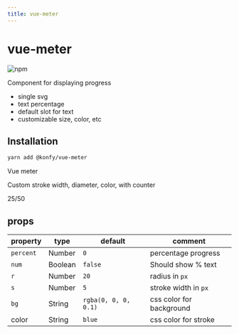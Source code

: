 ```yaml
---
title: vue-meter
---
```

<style scoped lang='stylus'>
    svg.vue-meter.red
        filter drop-shadow(0 0 3px rgba(#FE3824, .6))
        fill #FE3824
</style>

# vue-meter 

![npm](https://img.shields.io/npm/v/@konfy/vue-meter.svg)

Component for displaying progress

- single svg
- text percentage
- default slot for text
- customizable size, color, etc

## Installation

```bash
yarn add @konfy/vue-meter
```

<vp-holder>

Vue meter

<vue-meter :percent="70"/>

Custom stroke width, diameter, color, with counter

<vue-meter class="red" :percent="50" :r="30" :s="2" color="#FE3824">25/50</vue-meter>
</vp-holder>

## props

| property  | type    | default              | comment                  |
| --------- | ------- | -------------------- | ------------------------ |
| `percent` | Number  | `0`                  | percentage progress      |
| `num`     | Boolean | `false`              | Should show % text       |
| `r`       | Number  | `20`                 | radius in `px`           |
| `s`       | Number  | `5`                  | stroke width in `px`     |
| `bg`      | String  | `rgba(0, 0, 0, 0.1)` | css color for background |
| color     | String  | `blue`               | css color for stroke     |